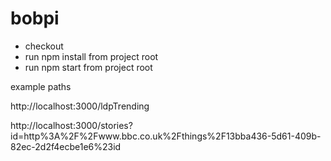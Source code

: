 # bobpi

- checkout
- run npm install from project root
- run npm start from project root

example paths

http://localhost:3000/ldpTrending

http://localhost:3000/stories?id=http%3A%2F%2Fwww.bbc.co.uk%2Fthings%2F13bba436-5d61-409b-82ec-2d2f4ecbe1e6%23id

